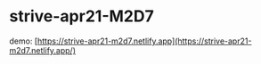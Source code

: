 # strive-apr21-M2D7

demo: [https://strive-apr21-m2d7.netlify.app](https://strive-apr21-m2d7.netlify.app/)
